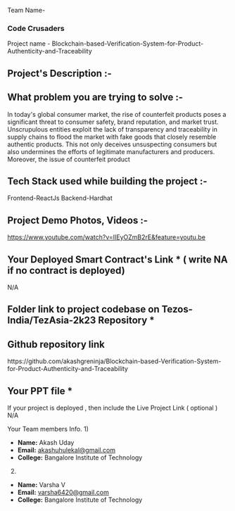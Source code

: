 Team Name- <h3>Code Crusaders</h3>
Project name - Blockchain-based-Verification-System-for-Product-Authenticity-and-Traceability
<h2>Project's Description :- </h2>



<h2>What problem you are trying to solve :-</h2> 

In today's global consumer market, the rise of counterfeit products poses a significant threat to consumer safety, brand reputation, and market trust. Unscrupulous entities exploit the lack of transparency and traceability in supply chains to flood the market with fake goods that closely resemble authentic products. This not only deceives unsuspecting consumers but also undermines the efforts of legitimate manufacturers and producers.
Moreover, the issue of counterfeit product


<h2>Tech Stack used while building the project :-</h2>

Frontend-ReactJs
Backend-Hardhat


<h2>Project Demo Photos, Videos :-</h2>

https://www.youtube.com/watch?v=IIEyOZmB2rE&feature=youtu.be


<h2>Your Deployed Smart Contract's Link * ( write NA if no contract is deployed)</h2>
N/A


<h2>Folder link to project codebase on Tezos-India/TezAsia-2k23 Repository * </h2>
<h2>Github repository link </h2>
https://github.com/akashgreninja/Blockchain-based-Verification-System-for-Product-Authenticity-and-Traceability


<h2>Your PPT file  * </h2>



If your project is deployed , then include the Live Project Link ( optional ) 
N/A



Your Team members Info.
1)
- **Name:** Akash Uday
- **Email:** akashuhulekal@gmail.com
- **College:** Bangalore Institute of Technology

2)
- **Name:** Varsha V
- **Email:** varsha6420@gmail.com
- **College:** Bangalore Institute of Technology
